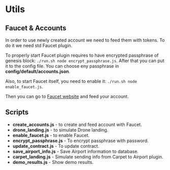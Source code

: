 # Utils

## Faucet & Accounts

In order to use newly created account we need to feed them with tokens. To do it we need std Faucet plugin.

To properly start Faucet plugin requires to have encrypted passphrase of genesis block: `./run.sh node encrypt_passphrase.js`. After that you can put it to the config file. You can choose eny passphrase in **config/default/accounts.json**.

Also, to start Faucet itself, you need to enable it: `./run.sh node enable_faucet.js`.

Then you can go to [Faucet website](http://localhost:4006) and feed your account.

## Scripts

- **create_accounts.js** - to create and feed account with Faucet.
- **drone_landing.js** - to simulate Drone landing.
- **enable_faucet.js** - to enable Faucet.
- **encrypt_passphrase.js** - To encrypt passphrase with password.
- **update_contract.js** - To update contract.
- **save_airport_info.js** - Save Airport information to database.
- **carpet_landing.js** - Simulate sending info from Carpet to Airport plugin.
- **demo_results.js** - Show demo results.
